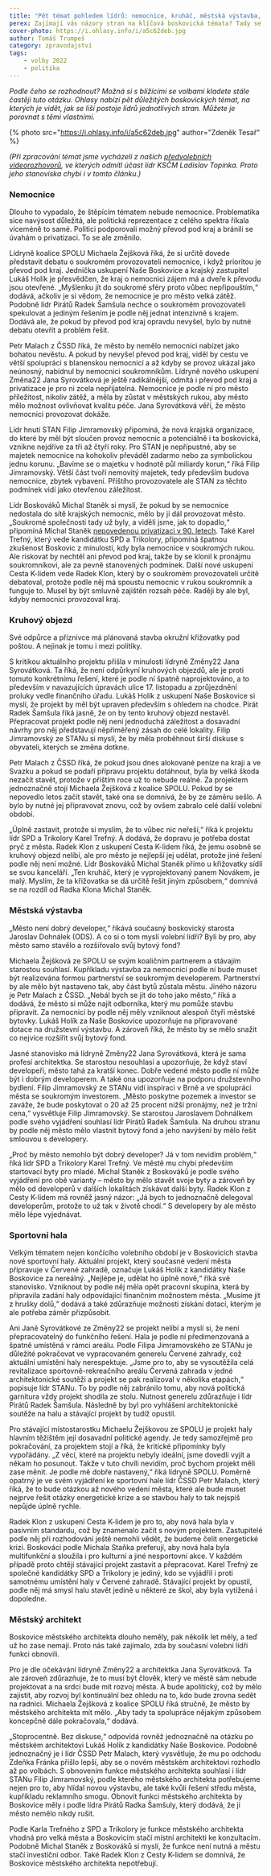 ```yaml
---
title: "Pět témat pohledem lídrů: nemocnice, kruháč, městská výstavba, sportovní hala a městský architekt"
perex: Zajímají vás názory stran na klíčová boskovická témata? Tady se je dozvíte!
cover-photo: https://i.ohlasy.info/i/a5c62deb.jpg
author: Tomáš Trumpeš
category: zpravodajství
tags:
    - volby 2022
    - politika
---
```


*Podle čeho se rozhodnout? Možná si s blížícími se volbami kladete stále častěji tuto otázku. Ohlasy nabízí pět důležitých boskovických témat, na kterých je vidět, jak se liší postoje lídrů jednotlivých stran. Můžete je porovnat s těmi vlastními.*

{% photo src="https://i.ohlasy.info/i/a5c62deb.jpg" author="Zdeněk Tesař" %}

*(Při zpracování témat jsme vycházeli z našich [předvolebních videorozhovorů](https://volby.ohlasy.info/), ve kterých odmítl účast lídr KSČM Ladislav Topínka. Proto jeho stanoviska chybí i v tomto článku.)*

### Nemocnice

Dlouho to vypadalo, že štěpícím tématem nebude nemocnice. Problematika sice navýsost důležitá, ale politická reprezentace z celého spektra říkala víceméně to samé. Politici podporovali možný převod pod kraj a bránili se úvahám o privatizaci. To se ale změnilo.

Lídryně koalice SPOLU Michaela Žejšková říká, že si určitě dovede představit debatu o soukromém provozovateli nemocnice, i když prioritou je převod pod kraj. Jednička uskupení Naše Boskovice a krajský zastupitel Lukáš Holík je přesvědčen, že kraj o nemocnici zájem má a dveře k převodu jsou otevřené. „Myšlenku jít do soukromé sféry proto vůbec nepřipouštím,“ dodává, ačkoliv je si vědom, že nemocnice je pro město velká zátěž. Podobně lídr Pirátů Radek Šamšula nechce o soukromém provozovateli spekulovat a jediným řešením je podle něj jednat intenzivně s krajem. Dodává ale, že pokud by převod pod kraj opravdu nevyšel, bylo by nutné debatu otevřít a problém řešit.

Petr Malach z ČSSD říká, že město by nemělo nemocnici nabízet jako bohatou nevěstu. A pokud by nevyšel převod pod kraj, viděl by cestu ve větší spolupráci s blanenskou nemocnicí a až kdyby se provoz ukázal jako neúnosný, nabídnul by nemocnici soukromníkům. Lídryně nového uskupení Změna22 Jana Syrovátková je ještě radikálnější, odmítá i převod pod kraj a privatizace je pro ni zcela nepřijatelná. Nemocnice je podle ní pro město příležitost, nikoliv zátěž, a měla by zůstat v městských rukou, aby město mělo možnost ovlivňovat kvalitu péče. Jana Syrovátková věří, že město nemocnici provozovat dokáže.

Lídr hnutí STAN Filip Jimramovský připomíná, že nová krajská organizace, do které by měl být sloučen provoz nemocnic a potenciálně i ta boskovická, vznikne nejdříve za tři až čtyři roky. Pro STAN je nepřípustné, aby se majetek nemocnice na kohokoliv převáděl zadarmo nebo za symbolickou jednu korunu. „Bavíme se o majetku v hodnotě půl miliardy korun,“ říká Filip Jimramovský. Větší část tvoří nemovitý majetek, tedy především budova nemocnice, zbytek vybavení. Příštího provozovatele ale STAN za těchto podmínek vidí jako otevřenou záležitost.

Lídr Boskováků Michal Staněk si myslí, že pokud by se nemocnice nedostala do sítě krajských nemocnic, mělo by ji dál provozovat město. „Soukromé společnosti tady už byly, a viděli jsme, jak to dopadlo,“ připomíná Michal Staněk [nepovedenou privatizaci v 90. letech](https://ohlasy.info/clanky/2018/05/vznik-nemocnice.html). Také Karel Trefný, který vede kandidátku SPD a Trikolory, připomíná špatnou zkušenost Boskovic z minulosti, kdy byla nemocnice v soukromých rukou. Ale riskovat by nechtěl ani převod pod kraj, takže by se klonil k pronájmu soukromníkovi, ale za pevně stanovených podmínek. Další nové uskupení Cesta K-lidem vede Radek Klon, který by o soukromém provozovateli určitě debatoval, protože podle něj má spoustu nemocnic v rukou soukromník a funguje to. Musel by být smluvně zajištěn rozsah péče. Raději by ale byl, kdyby nemocnici provozoval kraj. 

### Kruhový objezd

Své odpůrce a příznivce má plánovaná stavba okružní křižovatky pod poštou. A nejinak je tomu i mezi politiky. 

S kritikou aktuálního projektu přišla v minulosti lídryně Změny22 Jana Syrovátková. Ta říká, že není odpůrkyní kruhových objezdů, ale je proti tomuto konkrétnímu řešení, které je podle ní špatně naprojektováno, a to především v navazujících úpravách ulice 17. listopadu a zprůjezdnění proluky vedle finančního úřadu. Lukáš Holík z uskupení Naše Boskovice si myslí, že projekt by měl být upraven především s ohledem na chodce. Pirát Radek Šamšula říká jasně, že on by tento kruhový objezd nestavěl. Přepracovat projekt podle něj není jednoduchá záležitost a dosavadní návrhy pro něj představují něpřiměřený zásah do celé lokality. Filip Jimramovský ze STANu si myslí, že by měla proběhnout širší diskuse s obyvateli, kterých se změna dotkne. 

Petr Malach z ČSSD říká, že pokud jsou dnes alokované peníze na kraji a ve Svazku a pokud se podaří přípravu projektu dotáhnout, byla by velká škoda nezačít stavět, protože v příštím roce už to nebude reálné. Za projektem jednoznačně stojí Michaela Žejšková z koalice SPOLU. Pokud by se nepovedlo letos začít stavět, také ona se domnívá, že by ze záměru sešlo. A bylo by nutné jej připravovat znovu, což by ovšem zabralo celé další volební období.

„Úplně zastavit, protože si myslím, že to vůbec nic neřeší,“ říká k projektu lídr SPD a Trikolory Karel Trefný. A dodává, že dopravu je potřeba dostat pryč z města. Radek Klon z uskupení Cesta K-lidem říká, že jemu osobně se kruhový objezd nelíbí, ale pro město je nejlepší jej udělat, protože jiné řešení podle něj není možné. Lídr Boskováků Michal Staněk přímo u křižovatky sídlí se svou kanceláří. „Ten kruháč, který je vyprojektovaný panem Novákem, je malý. Myslím, že ta křižovatka se dá určitě řešit jiným způsobem,“ domnívá se na rozdíl od Radka Klona Michal Staněk.

### Městská výstavba

„Město není dobrý developer,“ říkává současný boskovický starosta Jaroslav Dohnálek (ODS). A co si o tom myslí volební lídři? Byli by pro, aby město samo stavělo a rozšiřovalo svůj bytový fond? 

Michaela Žejšková ze SPOLU se svým koaličním partnerem a stávajím starostou souhlasí. Kupříkladu výstavba za nemocnicí podle ní bude muset být realizována formou partnerství se soukromým developerem. Partnerství by ale mělo být nastaveno tak, aby část bytů zůstala městu. Jiného názoru je Petr Malach z ČSSD. „Nebál bych se jít do toho jako město,“ říká a dodává, že město si může najít odborníka, který mu pomůže stavbu připravit. Za nemocnicí by podle něj měly vzniknout alespoň čtyři městské bytovky. Lukáš Holík za Naše Boskovice upozorňuje na připravované dotace na družstevní výstavbu. A zároveň říká, že město by se mělo snažit co nejvíce rozšířit svůj bytový fond. 

Jasné stanovisko má lídryně Změny22 Jana Syrovátková, která je sama profesí architektka. Se starostou nesouhlasí a upozorňuje, že když staví developeři, město tahá za kratší konec. Dobře vedené město podle ní může být i dobrým developerem. A také ona upozorňuje na podporu družstevního bydlení. Filip Jimramovský ze STANu vidí inspiraci v Brně a ve spolupráci města se soukromým investorem. „Město poskytne pozemek a investor se zaváže, že bude poskytovat o 20 až 25 procent nižší pronájmy, než je tržní cena,“ vysvětluje Filip Jimramovský. Se starostou Jaroslavem Dohnálkem podle svého vyjádření souhlasí lídr Pirátů Radek Šamšula. Na druhou stranu by podle něj město mělo vlastnit bytový fond a jeho navýšení by mělo řešit smlouvou s developery.

„Proč by město nemohlo být dobrý developer? Já v tom nevidím problém,“ říká lídr SPD a Trikolory Karel Trefný. Ve městě mu chybí především startovací byty pro mladé. Michal Staněk z Boskováků je podle svého vyjádření pro obě varianty – město by mělo stavět svoje byty a zároveň by mělo od developerů v dalších lokalitách získávat další byty. Radek Klon z Cesty K-lidem má rovněž jasný názor: „Já bych to jednoznačně delegoval developerům, protože to už tak v životě chodí.“ S developery by ale město mělo lépe vyjednávat.

### Sportovní hala

Velkým tématem nejen končícího volebního období je v Boskovicích stavba nové sportovní haly. Aktuální projekt, který současné vedení města připravuje v Červené zahradě, označuje Lukáš Holík z kandidátky Naše Boskovice za nereálný. „Nejlépe je, udělat ho úplně nově,“ říká své stanovisko. Vzniknout by podle něj měla opět pracovní skupina, která by připravila zadání haly odpovídající finančním možnostem města. „Musíme jít z hrušky dolů,“ dodává a také zdůrazňuje možnosti získání dotací, kterým je ale potřeba záměr přizpůsobit.

Ani Janě Syrovátkové ze Změny22 se projekt nelíbí a myslí si, že není přepracovatelný do funkčního řešení. Hala je podle ní předimenzovaná a špatně umístěná v rámci areálu. Podle Filipa Jimramovského ze STANu je důležité pokračovat ve vypracovaném generelu Červené zahrady, což aktuální umístění haly nerespektuje. „Jsme pro to, aby se vysoutěžila celá revitalizace sportovně-rekreačního areálu Červená zahrada v jedné architektonické soutěži a projekt se pak realizoval v několika etapách,“ popisuje lídr STANu. To by podle něj zabránilo tomu, aby nová politická garnitura vždy projekt shodila ze stolu. Nutnost generelu zdůrazňuje i lídr Pirátů Radek Šamšula. Následně by byl pro vyhlášení architektonické soutěže na halu a stávající projekt by tudíž opustil.

Pro stávající místostarostku Michaelu Žejškovou ze SPOLU je projekt haly hlavním těžištěm její dosavadní politické agendy. Je tedy samozřejmě pro pokračování, za projektem stojí a říká, že kritické připomínky byly vypořádány. „Z věcí, které na projektu nebyly ideální, jsme dovedli vyjít a někam ho posunout. Takže v tuto chvíli nevidím, proč bychom projekt měli zase měnit. Je podle mě dobře nastavený,“ říká lídryně SPOLU. Poměrně opatrný je ve svém vyjádření ke sportovní hale lídr ČSSD Petr Malach, který říká, že to bude otázkou až nového vedení města, které ale bude muset nejprve řešit otázky energetické krize a se stavbou haly to tak nejspíš nepůjde úplně rychle.

Radek Klon z uskupení Cesta K-lidem je pro to, aby nová hala byla v pasivním standardu, což by znamenalo začít s novým projektem. Zastupitelé podle něj při rozhodování ještě nemohli vědět, že budeme čelit energetické krizi. Boskováci podle Michala Staňka preferují, aby nová hala byla multifunkční a sloužila i pro kulturní a jiné nesportovní akce. V každém případě proto chtějí stávající projekt zastavit a přepracovat. Karel Trefný ze společné kandidátky SPD a Trikolory je jediný, kdo se vyjádřil i proti samotnému umístění haly v Červené zahradě. Stávající projekt by opustil, podle něj má smysl halu stavět jedině u některé ze škol, aby byla vytížená i dopoledne.

### Městský architekt

Boskovice městského architekta dlouho neměly, pak několik let měly, a teď už ho zase nemají. Proto nás také zajímalo, zda by současní volební lídři funkci obnovili.

Pro je dle očekávání lídryně Změny22 a architektka Jana Syrovátková. Ta ale zároveň zdůrazňuje, že to musí být člověk, který ve městě sám nebude projektovat a na srdci bude mít rozvoj města. A bude apolitický, což by mělo zajistit, aby rozvoj byl kontinuální bez ohledu na to, kdo bude zrovna sedět na radnici. Michaela Žejšková z koalice SPOLU říká stručně, že město by městského architekta mít mělo. „Aby tady ta spolupráce nějakým způsobem koncepčně dále pokračovala,“ dodává. 

„Stoprocentně. Bez diskuse,“ odpovídá rovněž jednoznačně na otázku po městském architektovi Lukáš Holík z kandidátky Naše Boskovice. Podobně jednoznačný je i lídr ČSSD Petr Malach, který vysvětluje, že mu po odchodu Zdeňka Fránka přišlo lepší, aby se o novém městském architektovi rozhodlo až po volbách. S obnovením funkce městského architekta souhlasí i lídr STANu Filip Jimramovský, podle kterého městského architekta potřebujeme nejen pro to, aby hlídal novou výstavbu, ale také kvůli řešení středu města, kupříkladu reklamního smogu. Obnovit funkci městského architekta by Boskovice měly i podle lídra Pirátů Radka Šamšuly, který dodává, že ji město nemělo nikdy rušit.

Podle Karla Trefného z SPD a Trikolory je funkce městského architekta vhodná pro velká města a Boskovicím stačí místní architekti ke konzultacím. Podobně Michal Staněk z Boskováků si myslí, že funkce není nutná a městu stačí investiční odbor. Také Radek Klon z Cesty K-lidem se domnívá, že Boskovice městského architekta nepotřebují.
